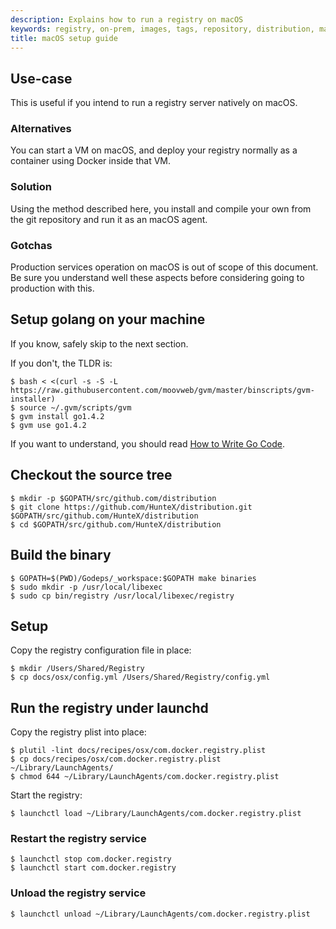 ```yaml
---
description: Explains how to run a registry on macOS
keywords: registry, on-prem, images, tags, repository, distribution, macOS, recipe, advanced
title: macOS setup guide
---
```


## Use-case

This is useful if you intend to run a registry server natively on macOS.

### Alternatives

You can start a VM on macOS, and deploy your registry normally as a container using Docker inside that VM.

### Solution

Using the method described here, you install and compile your own from the git repository and run it as an macOS agent.

### Gotchas

Production services operation on macOS is out of scope of this document. Be sure you understand well these aspects before considering going to production with this.

## Setup golang on your machine

If you know, safely skip to the next section.

If you don't, the TLDR is:

```console
$ bash < <(curl -s -S -L https://raw.githubusercontent.com/moovweb/gvm/master/binscripts/gvm-installer)
$ source ~/.gvm/scripts/gvm
$ gvm install go1.4.2
$ gvm use go1.4.2
```

If you want to understand, you should read [How to Write Go Code](https://golang.org/doc/code.html).

## Checkout the source tree

```console
$ mkdir -p $GOPATH/src/github.com/distribution
$ git clone https://github.com/HunteX/distribution.git $GOPATH/src/github.com/HunteX/distribution
$ cd $GOPATH/src/github.com/HunteX/distribution
```

## Build the binary

```console
$ GOPATH=$(PWD)/Godeps/_workspace:$GOPATH make binaries
$ sudo mkdir -p /usr/local/libexec
$ sudo cp bin/registry /usr/local/libexec/registry
```

## Setup

Copy the registry configuration file in place:

```console
$ mkdir /Users/Shared/Registry
$ cp docs/osx/config.yml /Users/Shared/Registry/config.yml
```

## Run the registry under launchd

Copy the registry plist into place:

```console
$ plutil -lint docs/recipes/osx/com.docker.registry.plist
$ cp docs/recipes/osx/com.docker.registry.plist ~/Library/LaunchAgents/
$ chmod 644 ~/Library/LaunchAgents/com.docker.registry.plist
```

Start the registry:

```console
$ launchctl load ~/Library/LaunchAgents/com.docker.registry.plist
```

### Restart the registry service

```console
$ launchctl stop com.docker.registry
$ launchctl start com.docker.registry
```

### Unload the registry service

```console
$ launchctl unload ~/Library/LaunchAgents/com.docker.registry.plist
```
